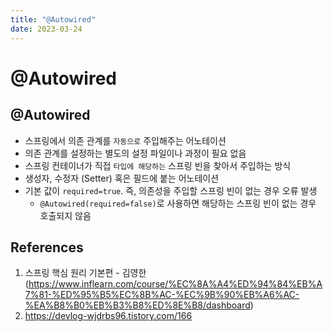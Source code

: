 ```yaml
---
title: "@Autowired"
date: 2023-03-24
---
```


# @Autowired

## @Autowired

- 스프링에서 의존 관계를 `자동으로` 주입해주는 어노테이션
- 의존 관계를 설정하는 별도의 설정 파일이나 과정이 필요 없음
- 스프링 컨테이너가 직접 `타입에 해당하는` 스프링 빈을 찾아서 주입하는 방식
- 생성자, 수정자 (Setter) 혹은 필드에 붙는 어노테이션
- 기본 값이 `required=true`. 즉, 의존성을 주입할 스프링 빈이 없는 경우 오류 발생
  - `@Autowired(required=false)`로 사용하면 해당하는 스프링 빈이 없는 경우 호출되지 않음

## References

1. 스프링 핵심 원리 기본편 - 김영한 (https://www.inflearn.com/course/%EC%8A%A4%ED%94%84%EB%A7%81-%ED%95%B5%EC%8B%AC-%EC%9B%90%EB%A6%AC-%EA%B8%B0%EB%B3%B8%ED%8E%B8/dashboard)
2. https://devlog-wjdrbs96.tistory.com/166

